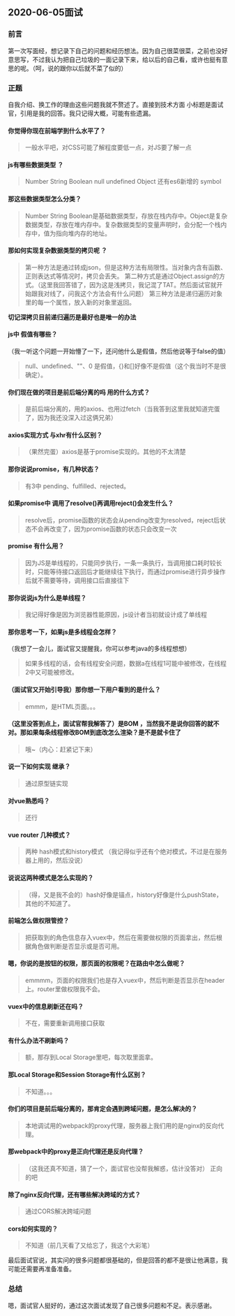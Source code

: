 ## 2020-06-05面试

### 前言

第一次写面经，想记录下自己的问题和经历想法。因为自己很菜很菜，之前也没好意思写，不过我认为把自己垃圾的一面记录下来，给以后的自己看，或许也挺有意思的呢。（呵，说的跟你以后就不菜了似的）

### 正题

自我介绍、换工作的理由这些问题我就不赘述了。直接到技术方面
小标题是面试官，引用是我的回答。我只记得大概，可能有些遗漏。

#### 你觉得你现在前端学到什么水平了？

> 一般水平吧，对CSS可能了解程度要低一点，对JS要了解一点

#### js有哪些数据类型  ？

> Number String Boolean null undefined Object  还有es6新增的 symbol

#### 那这些数据类型怎么分类？

> Number String Boolean是基础数据类型，存放在栈内存中。Object是复杂数据类型，存放在堆内存中。复杂数据类型的变量声明时，会分配一个栈内存中，值为指向堆内存的地址。

#### 那如何实现复杂数据类型的拷贝呢 ？

> 第一种方法是通过转成json，但是这种方法有局限性。当对象内含有函数、正则表达式等情况时，拷贝会丢失。
> 第二种方式是通过Object.assign的方式。（这里我回答错了，因为这是浅拷贝，我记混了TAT。然后面试官就开始跟我对线了，问我这个方法会有什么问题）
> 第三种方法是递归遍历对象里的每一个属性，放入新的对象里返回。

**切记深拷贝目前递归遍历是最好也是唯一的办法**

#### js中 假值有哪些？

（我一听这个问题一开始懵了一下，还问他什么是假值，然后他说等于false的值）

> null、undefined、""、0 是假值，{}和[]好像不是假值（这个我当时不是很确定）。

#### 你们现在做的项目是前后端分离的吗  用的什么方式？

> 是前后端分离的，用的axios、也用过fetch（当我答到这里我就知道完蛋了，因为我还没深入过这俩兄弟）

#### axios实现方式  与xhr有什么区别？

> （果然完蛋）axios是基于promise实现的。其他的不太清楚

#### 那你说说promise，有几种状态？

> 有3中 pending、fulfilled、rejected。

#### 如果promise中 调用了resolve()再调用reject()会发生什么？

>  resolve后，promise函数的状态会从pending改变为resolved，reject后状态不会再改变了，因为promise函数的状态只会改变一次

#### promise 有什么用？

> 因为JS是单线程的，只能同步执行，一条一条执行，当调用接口耗时较长时，只能等待接口返回后才能继续往下执行，而通过promise进行异步操作后就不需要等待，调用接口后直接往下

#### 那你说说js为什么是单线程？

> 我记得好像是因为浏览器性能原因，js设计者当初就设计成了单线程

#### 那你思考一下，如果js是多线程会怎样？

（我想了一会儿，面试官又提醒我，你可以参考java的多线程想想）

> 如果多线程的话，会有线程安全问题，数据a在线程1可能中被修改，在线程2中又可能被修改。

#### （面试官又开始引导我）那你想一下用户看到的是什么？

> emmm，是HTML页面。。。

#### （这里没答到点上，面试官帮我解答了）是BOM ，当然我不是说你回答的就不对。那如果每条线程修改BOM到底改怎么渲染？是不是就卡住了

> 哦~（内心：赶紧记下来）

#### 说一下如何实现 继承？
> 通过原型链实现

#### 对vue熟悉吗？

> 还行

#### vue router 几种模式？

> 两种 hash模式和history模式 （我记得似乎还有个绝对模式，不过是在服务器上用的，然后没说）

#### 说说这两种模式是怎么实现的？

> （得，又是我不会的）hash好像是锚点，history好像是什么pushState，其他的不知道了。

#### 前端怎么做权限管控？

> 把获取到的角色信息存入vuex中，然后在需要做权限的页面拿出，然后根据角色做判断是否显示或是否可用。

#### 嗯，你说的是按钮的权限，那页面的权限呢？在路由中怎么做呢？

> emmmm，页面的权限我们也是存入vuex中，然后判断是否显示在header上。router里做权限我不会。

#### vuex中的信息刷新还在吗？

> 不在，需要重新调用接口获取

#### 有什么办法不刷新吗？

> 额，那存到Local Storage里吧，每次取里面拿。

#### 那Local Storage和Session Storage有什么区别？

> 不知道。。。

#### 你们的项目是前后端分离的，那肯定会遇到跨域问题，是怎么解决的？

> 本地调试用的webpack的proxy代理，服务器上我们用的是nginx的反向代理。

#### 那webpack中的proxy是正向代理还是反向代理？

> （这我还真不知道，猜了一个，面试官也没帮我解惑，估计没答对） 正向的吧

#### 除了nginx反向代理，还有哪些解决跨域的方式？

> 通过CORS解决跨域问题 

#### cors如何实现的？

> 不知道（前几天看了又给忘了，我这个大彩笔）

最后面试官说，其实问的很多问题都很基础的，但是回答的都不是很让他满意，我可能还需要再准备准备。


### 总结

嗯，面试官人挺好的，通过这次面试发现了自己很多问题和不足。表示感谢。